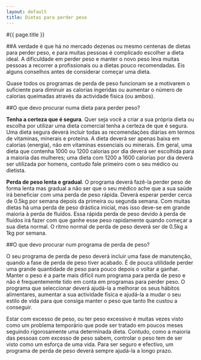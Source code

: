 ```yaml
---
layout: default
title: Dietas para perder peso
---
```


#{{ page.title }}

##A verdade é que há no mercado dezenas ou mesmo centenas de dietas para perder peso, e para muitas pessoas é complicado escolher a dieta ideal. A dificuldade em perder peso e manter o novo peso leva muitas pessoas a recorrer a profissionais ou a dietas pouco recomendadas. Eis alguns conselhos antes de considerar começar uma dieta.

Quase todos os programas de perda de peso funcionam se a motivarem o suficiente para diminuir as calorias ingeridas ou aumentar o número de calorias queimadas através da actividade física (ou ambos).

##O que devo procurar numa dieta para perder peso?

__Tenha a certeza que é segura__. Quer seja você a criar a sua própria dieta ou escolha por utilizar uma dieta comercial tenha a certeza de que é segura. Uma dieta segura deverá incluir todas as recomendações diárias em termos de vitaminas, minerais e proteína. A dieta deverá ser apenas baixa em calorias (energia), não em vitaminas essenciais ou minerais. Em geral, uma dieta que contenha 1000 ou 1200 calorias por dia deverá ser escolhida para a maioria das mulheres; uma dieta com 1200 a 1600 calorias por dia deverá ser utilizada por homens, contudo fale primeiro com o seu médico ou dietista.

__Perda de peso lenta e gradual__. O programa deverá fazê-la perder peso de forma lenta mas gradual a não ser que o seu médico ache que a sua saúde irá beneficiar com uma perda de peso rápida. Deverá esperar perder cerca de 0.5kg por semana depois da primeira ou segunda semana. Com muitas dietas há uma perda de peso drástica inicial, mas isso deve-se em grande maioria à perda de fluídos. Essa rápida perda de peso devido à perda de fluídos irá fazer com que ganhe esse peso rapidamente quando começar a sua dieta normal. O ritmo normal de perda de peso deverá ser de 0.5kg a 1kg por semana.

##O que devo procurar num programa de perda de peso?

O seu programa de perda de peso deverá incluir uma fase de manutenção, quando a fase de perda de peso tiver acabado. É de pouca utilidade perder uma grande quantidade de peso para pouco depois o voltar a ganhar.
Manter o peso é a parte mais difícil num programa para perda de peso e não é frequentemente tido em conta em programas para perder peso. O programa que seleccionar deverá ajudá-la a melhorar os seus hábitos alimentares, aumentar a sua actividade física e ajudá-la a mudar o seu estilo de vida para que consiga manter o peso que tanto lhe custou a conseguir.

Estar com excesso de peso, ou ter peso excessivo é muitas vezes visto como um problema temporário que pode ser tratado em poucos meses seguindo rigorosamente uma determinada dieta. Contudo, como a maioria das pessoas com excesso de peso sabem, controlar o peso tem de ser visto como um esforça de uma vida. Para ser seguro e efectivo, um programa de perda de peso deverá sempre ajudá-la a longo prazo.